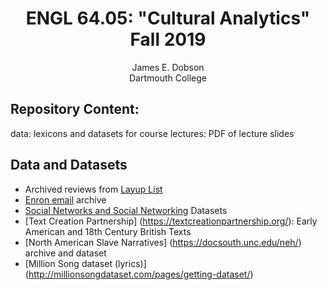 <center><h1>ENGL 64.05: "Cultural Analytics" Fall 2019</h1></center>
<center>James E. Dobson<br>Dartmouth College</center>

<h2>Repository Content:</h2>
data: lexicons and datasets for course
lectures: PDF of lecture slides

<h2>Data and Datasets</h2>

- Archived reviews from [Layup List](https://github.com/layuplist/crawled-data/tree/master/reviews)
- [Enron email](https://www.cs.cmu.edu/~enron/) archive
- [Social Networks and Social Networking](http://socialcomputing.asu.edu/pages/datasets) Datasets
- [Text Creation Partnership] (https://textcreationpartnership.org/): Early American and 18th Century British Texts
- [North American Slave Narratives] (https://docsouth.unc.edu/neh/) archive and dataset
- [Million Song dataset (lyrics)] (http://millionsongdataset.com/pages/getting-dataset/)
